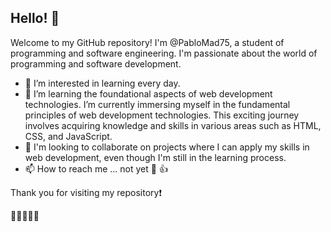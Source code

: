## Hello! 👋

Welcome to my GitHub repository! I'm @PabloMad75, a student of programming and software engineering. I'm passionate about the world of programming and software development.

- 👀 I’m interested in learning every day.
- 🌱 I’m learning the foundational aspects of web development technologies. I’m currently immersing myself in the fundamental principles of web development technologies. This exciting journey involves acquiring knowledge and skills in various areas such as HTML, CSS, and JavaScript.
- 💞️ I'm looking to collaborate on projects where I can apply my skills in web development, even though I'm still in the learning process.
- 📫 How to reach me ... not yet :see_no_evil:  :+1:


Thank you for visiting my repository:exclamation:

:wave::wave::wave::wave::wave:

<!---
PabloMad75/PabloMad75 is a ✨ special ✨ repository because its `README.md` (this file) appears on your GitHub profile.
You can click the Preview link to take a look at your changes.
--->
